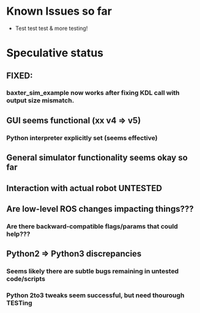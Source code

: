 # Known Issues so far

- Test test test & more testing!


# Speculative status

## FIXED:
### baxter_sim_example now works after fixing KDL call with output size mismatch.


## GUI seems functional (xx v4 => v5)
### Python interpreter explicitly set (seems effective)

## General simulator functionality seems okay so far

## Interaction with actual robot UNTESTED

## Are low-level ROS changes impacting things???
### Are there backward-compatible flags/params that could help???



## Python2 => Python3 discrepancies

### Seems likely there are subtle bugs remaining in untested code/scripts

### Python 2to3 tweaks seem successful, but need thourough TESTing


